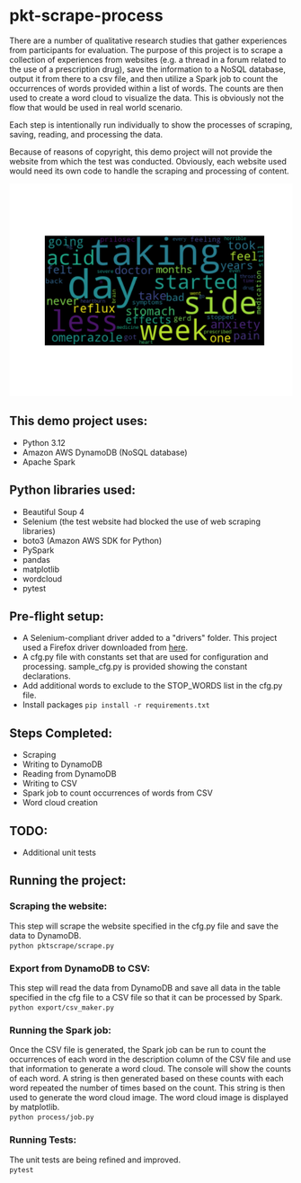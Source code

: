 # pkt-scrape-process
There are a number of qualitative research studies that gather experiences from participants for 
evaluation. The purpose of this project is to 
scrape a collection of experiences from websites (e.g. a thread in a forum related to the use 
of a prescription drug), save the information 
to a NoSQL database, output it from there to a csv file, and then utilize a Spark job to 
count the occurrences of words provided within a list of words. The counts 
are then used to create a word cloud to visualize the data. This is obviously not the flow that 
would be used in real world scenario.

Each step is intentionally run individually to show the processes of scraping, saving, reading, 
and processing the data. 

Because of reasons of copyright, this demo project will not provide the website from which 
the test was conducted. Obviously, each website used would need its own code to handle the 
scraping and processing of content.

![word cloud sample](https://github.com/primarykeytech/pkt-scrape-process/blob/master/public/omep_wordcloud.png?raw=true)

 
## This demo project uses:
+ Python 3.12
+ Amazon AWS DynamoDB (NoSQL database)
+ Apache Spark

## Python libraries used:
+ Beautiful Soup 4
+ Selenium (the test website had blocked the use of web scraping libraries)
+ boto3 (Amazon AWS SDK for Python)
+ PySpark
+ pandas
+ matplotlib
+ wordcloud
+ pytest

## Pre-flight setup:
+ A Selenium-compliant driver added to a "drivers" folder. This project used a Firefox 
driver downloaded from [here](https://github.com/mozilla/geckodriver/releases).
+ A cfg.py file with constants set that are used for configuration and processing. sample_cfg.py 
is provided showing the constant declarations. 
+ Add additional words to exclude to the STOP_WORDS list in the cfg.py file.
+ Install packages `pip install -r requirements.txt`

## Steps Completed:
+ Scraping
+ Writing to DynamoDB
+ Reading from DynamoDB
+ Writing to CSV
+ Spark job to count occurrences of words from CSV
+ Word cloud creation

## TODO:
+ Additional unit tests

## Running the project:

### Scraping the website:

This step will scrape the website specified in the cfg.py file and save the data 
to DynamoDB.  
`python pktscrape/scrape.py`

### Export from DynamoDB to CSV:

This step will read the data from DynamoDB and save all data in the table 
specified in the cfg file to a CSV file so that it can be processed by Spark.  
`python export/csv_maker.py`

### Running the Spark job:

Once the CSV file is generated, the Spark job can be run to count the occurrences 
of each word in the description column of the CSV file and use that information to 
generate a word cloud. The console will show the counts of each word. A string is 
then generated based on these counts with each word repeated the number of times 
based on the count. This string is then used to generate the word cloud image. The 
word cloud image is displayed by matplotlib.  
`python process/job.py`

### Running Tests:

The unit tests are being refined and improved.  
`pytest`
